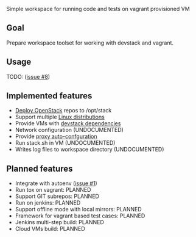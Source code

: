 Simple workspace for running code and tests on vagrant provisioned VM

## Goal

Prepare workspace toolset for working with devstack and vagrant. 

## Usage

TODO: ([issue #8](https://github.com/FedericoRessi/devstack-ws/issues/8))

## Implemented features
* [Deploy OpenStack](docs/features/deploy-openstack.md) repos to /opt/stack
* Support multiple [Linux distributions](docs/features/linux-distributions.md)
* Provide VMs with [devstack dependencies](docs/features/devstack-dependencies.md)
* Network configuration (UNDOCUMENTED)
* Provide [proxy auto-confguration](docs/features/proxy-autoconf.md)
* Run stack.sh in VM (UNDOCUMENTED)
* Writes log files to workspace directory (UNDOCUMENTED)

## Planned features
* Integrate with autoenv ([issue #1](https://github.com/FedericoRessi/devstack-ws/issues/1))
* Run tox on vagrant: PLANNED
* Support GIT subrepos: PLANNED
* Run on jenkins: PLANNED
* Support offline mode with local mirrors: PLANNED
* Framework for vagrant based test cases: PLANNED
* Jenkins multi-step build: PLANNED
* Cloud VMs build: PLANNED

